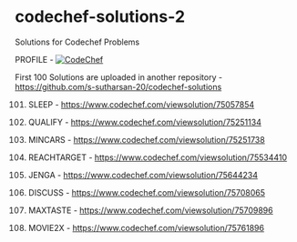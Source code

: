 # codechef-solutions-2
Solutions for Codechef Problems 

PROFILE - [![CodeChef](https://img.shields.io/twitter/url?label=CodeChef&logo=CodeChef&style=social&url=https%3A%2F%2Fwww.codechef.com%2Fusers%2Fs_sutharsan_20)](https://www.codechef.com/users/s_sutharsan_20)

First 100 Solutions are uploaded in another repository - https://github.com/s-sutharsan-20/codechef-solutions




101) SLEEP - https://www.codechef.com/viewsolution/75057854

102) QUALIFY - https://www.codechef.com/viewsolution/75251134

103) MINCARS - https://www.codechef.com/viewsolution/75251738

104) REACHTARGET - https://www.codechef.com/viewsolution/75534410

105) JENGA - https://www.codechef.com/viewsolution/75644234

106) DISCUSS - https://www.codechef.com/viewsolution/75708065

107) MAXTASTE - https://www.codechef.com/viewsolution/75709896

108) MOVIE2X - https://www.codechef.com/viewsolution/75761896
